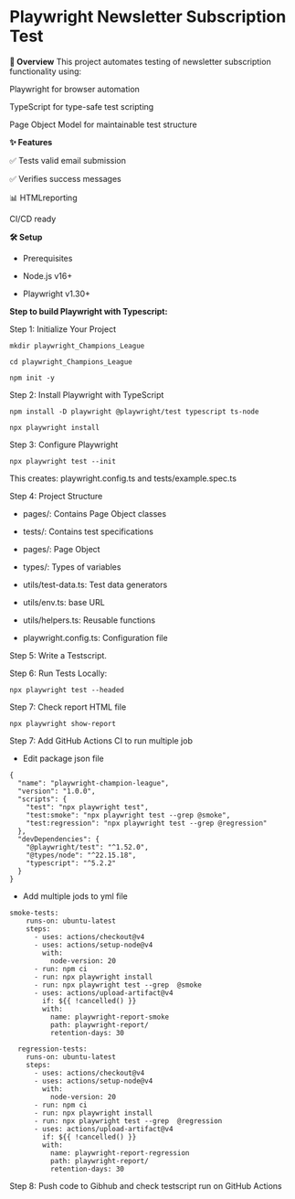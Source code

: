 # Playwright Newsletter Subscription Test
**📌 Overview**
This project automates testing of newsletter subscription functionality using:

Playwright for browser automation

TypeScript for type-safe test scripting

Page Object Model for maintainable test structure


**✨ Features**

✅ Tests valid email submission

✅ Verifies success messages

📊 HTMLreporting

CI/CD ready



**🛠️ Setup**
- Prerequisites

- Node.js v16+

- Playwright v1.30+

  

**Step to build Playwright with Typescript:**


Step 1: Initialize Your Project

```
mkdir playwright_Champions_League

cd playwright_Champions_League

npm init -y
```

Step 2: Install Playwright with TypeScript

```
npm install -D playwright @playwright/test typescript ts-node

npx playwright install
```


Step 3: Configure Playwright

```
npx playwright test --init
```

This creates: playwright.config.ts and tests/example.spec.ts


Step 4: Project Structure

- pages/: Contains Page Object classes

- tests/: Contains test specifications

- pages/: Page Object

- types/: Types of variables

- utils/test-data.ts: Test data generators

- utils/env.ts: base URL

- utils/helpers.ts: Reusable functions

- playwright.config.ts: Configuration file


Step 5: Write a Testscript.

Step 6: Run Tests Locally: 

```
npx playwright test --headed
```

Step 7: Check report HTML file
```
npx playwright show-report
```

Step 7: Add GitHub Actions CI to run multiple job
- Edit package json file
```
{
  "name": "playwright-champion-league",
  "version": "1.0.0",
  "scripts": {
    "test": "npx playwright test",
    "test:smoke": "npx playwright test --grep @smoke",
    "test:regression": "npx playwright test --grep @regression"
  },
  "devDependencies": {
    "@playwright/test": "^1.52.0",
    "@types/node": "^22.15.18",
    "typescript": "^5.2.2"
  }
}
```
- Add multiple jods to yml file
```
smoke-tests:
    runs-on: ubuntu-latest
    steps:
      - uses: actions/checkout@v4
      - uses: actions/setup-node@v4
        with:
          node-version: 20
      - run: npm ci
      - run: npx playwright install
      - run: npx playwright test --grep  @smoke
      - uses: actions/upload-artifact@v4
        if: ${{ !cancelled() }}
        with:
          name: playwright-report-smoke
          path: playwright-report/
          retention-days: 30

  regression-tests:
    runs-on: ubuntu-latest
    steps:
      - uses: actions/checkout@v4
      - uses: actions/setup-node@v4
        with:
          node-version: 20
      - run: npm ci
      - run: npx playwright install
      - run: npx playwright test --grep  @regression
      - uses: actions/upload-artifact@v4
        if: ${{ !cancelled() }}
        with:
          name: playwright-report-regression
          path: playwright-report/
          retention-days: 30
```
Step 8: Push code to Gibhub and check testscript run on GitHub Actions


